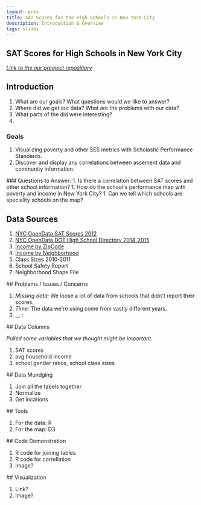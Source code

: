 ```yaml
---
layout: pres
title: SAT Scores for the High Schools in New York City
description: Introduction & Overview
tags: slides
---
```


<section>

# SAT Scores for High Schools in New York City
_[Link to the our preoject repositiory](https://github.com/eringrand/edavproj)_
</section>


<section>

# Introduction 

1. What are our goals?  What questions would we like to answer? 
1. Where did we get our data? What are the problems with our data?
2. What parts of the did were interesting?
1. 

</section>


<section>

### Goals
1. Visualizing poverty and other SES metrics with Scholastic Performance Standards.
1. Discover and display any correlations between assement data and community information. 

</section>

<section>
### Questions to Answer: 
1. Is there a correlation between SAT scores and other school information?
1. How do the school's performance map with poverty and income in New York City?
1. Can we tell which schools are speciality schools on the map?

</section>



<section>

# Data Sources 

1. [NYC OpenData SAT Scores 2012](https://data.cityofnewyork.us/Education/SAT-Results/f9bf-2cp4)
1. [NYC OpenData DOE High School Directory 2014-2015](https://data.cityofnewyork.us/Education/DOE-High-School-Directory-2014-2015/n3p6-zve2)
1. [Income by ZipCode](http://zipatlas.com/us/city-comparison/median-household-income.html)
1. [Income by Neighborhood](http://furmancenter.org/research/sonychan/2013-state-of-new-york-citys-housing-and-neighborhoods-report)
1. Class Sizes 2010-2011
1. School Safety Report
1. Neighborhood Shape File

</section>

<section>
## Problems / Issues / Concerns

1. _Missing data:_ We loose a lot of data from schools that didn't report their scores.
1. _Time:_ The data we're using come from vastly different years. 
1. __ : 

</section>

<section>
## Data Columns

_Pulled some variables that we thought might be important._

1. SAT scores 
1. avg household income
1. school gender ratios, school class sizes

</section>

<section>
## Data Mundging

1. Join all the tabels together
1. Normalize
1. Get locations

</section>





<section>
## Tools

1. For the data: R
2. For the map: D3

</section>

<section>
## Code Demonstration

1. R code for joining tables
1. R code for correllation 
1. Image? 

</section>



<section>
## Visualization

1. Link?
1. Image? 

</section>




